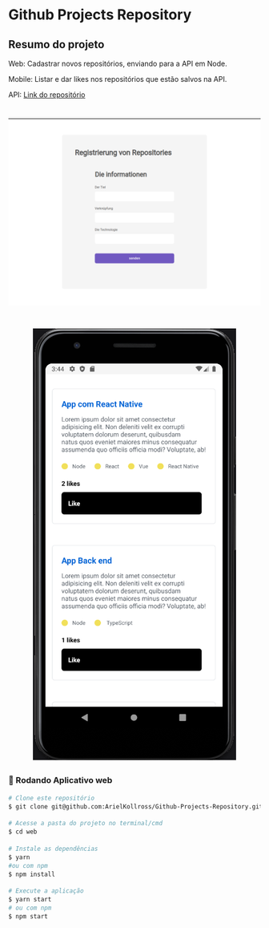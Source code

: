 # Github Projects Repository


## Resumo do projeto
<p>

  Web: Cadastrar novos repositórios, enviando para a API em Node.

  Mobile: Listar e dar likes nos repositórios que estão salvos na API.

  API: [Link do repositório](https://github.com/ArielKollross/Challenge-02-gostack-template-conceitos-nodejs)
</p>

<h1 align="center">
  <img alt="form web" title="#Tela de cadastro" src="./assets/web.png" />
</h1>

<h1 align="center">
  <img heigth="200px"
  alt="app mobile" title="#Listagem de repositórios" src="./assets/mobile.png" />
</h1>

### 🎲 Rodando Aplicativo web

```bash
# Clone este repositório
$ git clone git@github.com:ArielKollross/Github-Projects-Repository.git

# Acesse a pasta do projeto no terminal/cmd
$ cd web

# Instale as dependências
$ yarn
#ou com npm
$ npm install

# Execute a aplicação 
$ yarn start
# ou com npm
$ npm start
```